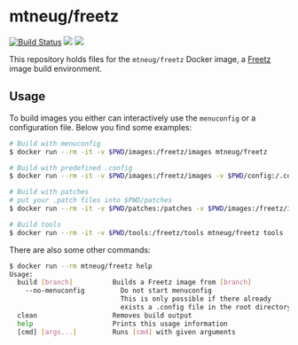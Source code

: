 # mtneug/freetz

[![Build Status](https://travis-ci.org/mtneug/freetz-docker.svg?branch=master)](https://travis-ci.org/mtneug/freetz-docker) [![](https://images.microbadger.com/badges/version/mtneug/freetz.svg)](https://hub.docker.com/r/mtneug/freetz/) [![](https://images.microbadger.com/badges/image/mtneug/freetz.svg)](http://microbadger.com/images/mtneug/freetz)

This repository holds files for the `mtneug/freetz` Docker image, a [Freetz](https://freetz.org/) image build environment.

## Usage

To build images you either can interactively use the `menuconfig` or a configuration file. Below you find some examples:

```sh
# Build with menuconfig
$ docker run --rm -it -v $PWD/images:/freetz/images mtneug/freetz

# Build with predefined .config
$ docker run --rm -it -v $PWD/images:/freetz/images -v $PWD/config:/.config mtneug/freetz

# Build with patches
# put your .patch files into $PWD/patches
$ docker run --rm -it -v $PWD/patches:/patches -v $PWD/images:/freetz/images mtneug/freetz

# Build tools
$ docker run --rm -it -v $PWD/tools:/freetz/tools mtneug/freetz tools
```

There are also some other commands:

```sh
$ docker run --rm mtneug/freetz help
Usage:
  build [branch]          Builds a Freetz image from [branch]
    --no-menuconfig         Do not start menuconfig
                            This is only possible if there already
                            exists a .config file in the root directory.
  clean                   Removes build output
  help                    Prints this usage information
  [cmd] [args...]         Runs [cmd] with given arguments
```
